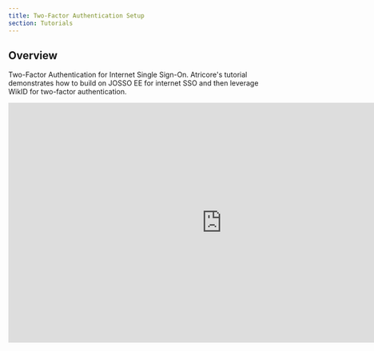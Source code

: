 ```yaml
---
title: Two-Factor Authentication Setup
section: Tutorials
---
```


## Overview

Two-Factor Authentication for Internet Single Sign-On. Atricore's tutorial demonstrates how to build on JOSSO EE for
internet SSO and then leverage WikID for two-factor authentication.

<iframe width="854" height="480" src="https://www.youtube.com/embed/WTmlRylx4LU" frameborder="0" allowfullscreen></iframe>
